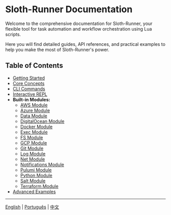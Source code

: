 # Sloth-Runner Documentation

Welcome to the comprehensive documentation for Sloth-Runner, your flexible tool for task automation and workflow orchestration using Lua scripts.

Here you will find detailed guides, API references, and practical examples to help you make the most of Sloth-Runner's power.

## Table of Contents

*   [Getting Started](./getting-started.md)
*   [Core Concepts](./core-concepts.md)
*   [CLI Commands](./CLI.md)
*   [Interactive REPL](./repl.md)
*   **Built-in Modules:**
    *   [AWS Module](./modules/aws.md)
    *   [Azure Module](./modules/azure.md)
    *   [Data Module](./modules/data.md)
    *   [DigitalOcean Module](./modules/digitalocean.md)
    *   [Docker Module](./modules/docker.md)
    *   [Exec Module](./modules/exec.md)
    *   [FS Module](./modules/fs.md)
    *   [GCP Module](./modules/gcp.md)
    *   [Git Module](./modules/git.md)
    *   [Log Module](./modules/log.md)
    *   [Net Module](./modules/net.md)
    *   [Notifications Module](./modules/notifications.md)
    *   [Pulumi Module](./modules/pulumi.md)
    *   [Python Module](./modules/python.md)
    *   [Salt Module](./modules/salt.md)
    *   [Terraform Module](./modules/terraform.md)
*   [Advanced Examples](./advanced-examples.md)

---
[English](./index.md) | [Português](../pt/index.md) | [中文](../zh/index.md)
